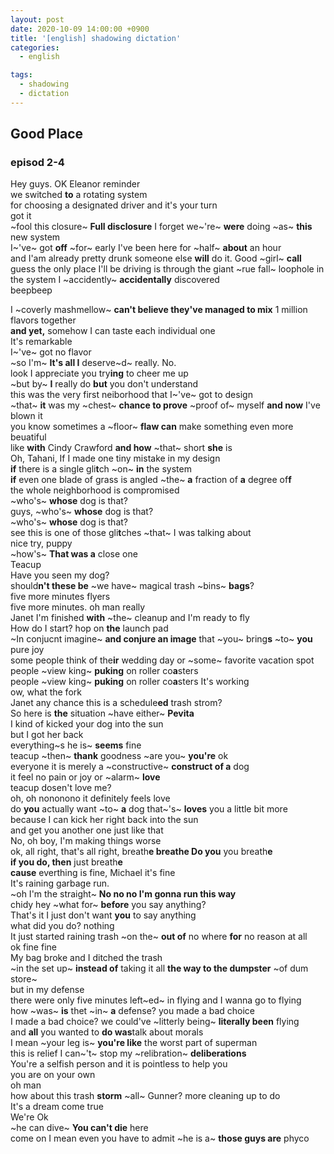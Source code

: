 ```yaml
---
layout: post
date: 2020-10-09 14:00:00 +0900
title: '[english] shadowing dictation'
categories:
  - english

tags:
  - shadowing
  - dictation
---
```


## Good Place

### episod 2-4
Hey guys. OK Eleanor reminder  
we switched **to** a rotating system  
for choosing a designated driver and it's your turn  
got it  
~fool this closure~ **Full disclosure** I forget we~'re~ **were** doing ~as~ **this** new system   
I~'ve~ got **off** ~for~ early I've been here for  ~half~ **about** an hour  
and I'am already pretty drunk
someone else **will** do it. Good ~girl~ **call**  
guess the only place I'll be driving is through the giant ~rue fall~ loophole
in the system I ~accidently~ **accidentally** discovered  
beepbeep

I ~coverly mashmellow~ **can't believe they've managed to mix** 1 million flavors together  
**and yet,** somehow I can taste each individual one  
It's remarkable  
I~'ve~ got no flavor  
~so I'm~ **It's all I** deserve~d~ really. No.  
look I appreciate you try**ing** to cheer me up  
~but by~ **I** really do **but** you don't understand  
this was the very first neiborhood that I~'ve~ got to design  
~that~ **it** was my ~chest~ **chance to prove** ~proof of~ myself **and now** I've blown it  
you know sometimes  a ~floor~ **flaw can** make something even more beuatiful  
like **with** Cindy Crawford **and how** ~that~ short **she** is  
Oh, Tahani, If I made one tiny mistake in my design  
**if** there is a single gli**t**ch ~on~ **in** the system  
**if** even one blade of grass is angled ~the~ **a** fraction of **a** degree of**f**  
the whole neighborhood is compromised  
~who's~ **whose** dog is that?  
guys, ~who's~ **whose** dog is that?  
~who's~ **whose** dog is that?  
see this is one of those gli**t**ches ~that~ I was talking about  
nice try, puppy  
~how's~ **That was a** close one  
Teacup  
Have you seen my dog?  
should**n't these be** ~we have~ magical trash ~bins~ **bags**?  
five more minutes flyers  
five more minutes. oh man really  
Janet I'm finished **with** ~the~ cleanup and I'm ready to fly  
How do I start? hop on **the** launch pad  
~In conjucnt imagine~ **and conjure an image** that ~you~ bring**s** ~to~ **you** pure joy  
some people think of the**ir** wedding day or ~some~ favorite vacation spot  
people ~view king~ **puking** on roller co**a**sters  
people ~view king~ **puking** on roller co**a**sters
It's working  
ow, what the fork  
Janet any chance this is a schedule**ed** trash strom?  
So here is **the** situation ~have either~ **Pevita**  
I kind of kicked your dog into the sun  
but I got her back  
everything~s he is~ **seems** fine  
teacup ~then~ **thank** goodness ~are you~ **you're** ok  
everyone it is merely a ~constructive~ **construct of a** dog  
it feel no pain or joy or ~alarm~ **love**  
teacup dosen't love me?  
oh, oh nononono it definitely feels love  
do **you** actually want ~to~ **a** dog that~'s~ **loves** you a little bit more  
because I can kick her right back into the sun  
and get you another one just like that  
No, oh boy, I'm making things worse  
ok, all right, that's all right, breath**e breathe Do you** you breath**e**  
**if you do, then** just breath**e**  
**cause** everthing is fine, Michael it's fine  
It's raining garbage run.  
~oh I'm the straight~ **No no no I'm gonna run this way**  
chidy hey ~what for~ **before** you say anything?  
That's it I just don't want **you** to say anything  
what did you do?  nothing  
It just started raining trash ~on the~ **out of** no where **for** no reason at all  
ok fine fine  
My bag  broke and I ditched the trash   
~in the set up~ **instead of** taking it all **the way to the dumpster** ~of dum store~  
but in my defense  
there were only five minutes left~ed~ in flying  and I wanna go to flying  
how ~was~ **is** thet ~in~ **a** defense? you made a bad choice  
I made a bad choice? we could've ~litterly being~ **literally been**  flying  
and **all**  you wanted to **do was**talk about morals  
I mean ~your leg is~ **you're like** the worst part of superman  
this is relief I can~'t~ stop my ~relibration~ **deliberations**    
You're a selfish person and it is pointless to help you   
you are on your own  
oh man  
how about this trash **storm** ~all~ Gunner?  more cleaning up  to do  
It's a dream come true  
We're Ok  
~he can dive~ **You can't die** here  
come on I mean even you have to admit ~he is a~ **those guys are** phyco  
